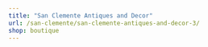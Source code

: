 ```yaml
---
title: "San Clemente Antiques and Decor"
url: /san-clemente/san-clemente-antiques-and-decor-3/
shop: boutique
---
```

